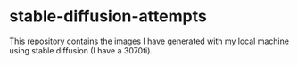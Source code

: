 # stable-diffusion-attempts
This repository contains the images I have generated with my local machine using stable diffusion (I have a 3070ti).
